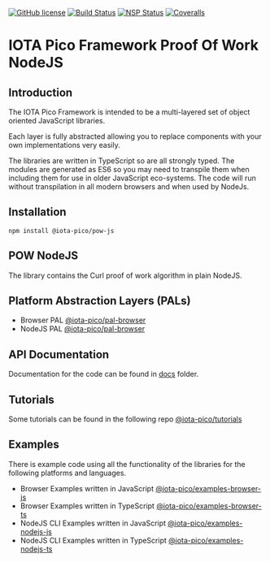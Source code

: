[![GitHub license](https://img.shields.io/badge/license-MIT-blue.svg)](https://raw.githubusercontent.com/iotaeco/iota-pico-pow-nodejs/master/LICENSE) [![Build Status](https://travis-ci.org/iotaeco/iota-pico-pow-nodejs.svg?branch=master)](https://travis-ci.org/iotaeco/iota-pico-pow-nodejs) [![NSP Status](https://nodesecurity.io/orgs/iotaeco/projects/0fbb31ac-a556-4190-bcb7-1ed1a6ed712c/badge)](https://nodesecurity.io/orgs/iotaeco/projects/0fbb31ac-a556-4190-bcb7-1ed1a6ed712c)
[![Coveralls](https://img.shields.io/coveralls/iotaeco/iota-pico-pow-nodejs.svg)](https://coveralls.io/github/iotaeco/iota-pico-pow-nodejs)

# IOTA Pico Framework Proof Of Work NodeJS

## Introduction

The IOTA Pico Framework is intended to be a multi-layered set of object oriented JavaScript libraries.

Each layer is fully abstracted allowing you to replace components with your own implementations very easily.

The libraries are written in TypeScript so are all strongly typed. The modules are generated as ES6 so you may need to transpile them when including them for use in older JavaScript eco-systems. The code will run without transpilation in all modern browsers and when used by NodeJs.

## Installation

```shell
npm install @iota-pico/pow-js
```

## POW NodeJS

The library contains the Curl proof of work algorithm in plain NodeJS.

## Platform Abstraction Layers (PALs)

* Browser PAL [@iota-pico/pal-browser](https://github.com/iotaeco/iota-pico-pal-browser)
* NodeJS PAL [@iota-pico/pal-browser](https://github.com/iotaeco/iota-pico-pal-nodejs)

## API Documentation

Documentation for the code can be found in [docs](./docs/README.md) folder.

## Tutorials

Some tutorials can be found in the following repo [@iota-pico/tutorials](https://github.com/iotaeco/iota-pico-tutorials)

## Examples

There is example code using all the functionality of the libraries for the following platforms and languages.

* Browser Examples written in JavaScript [@iota-pico/examples-browser-js](https://github.com/iotaeco/iota-pico-examples-browser-js)
* Browser Examples written in TypeScript [@iota-pico/examples-browser-ts](https://github.com/iotaeco/iota-pico-examples-browser-ts)
* NodeJS CLI Examples written in JavaScript [@iota-pico/examples-nodejs-js](https://github.com/iotaeco/iota-pico-examples-nodejs-js)
* NodeJS CLI Examples written in TypeScript [@iota-pico/examples-nodejs-ts](https://github.com/iotaeco/iota-pico-examples-nodejs-ts)
